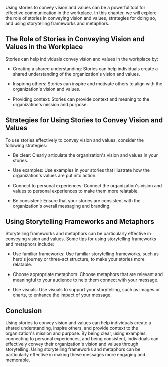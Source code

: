 
Using stories to convey vision and values can be a powerful tool for effective communication in the workplace. In this chapter, we will explore the role of stories in conveying vision and values, strategies for doing so, and using storytelling frameworks and metaphors.

The Role of Stories in Conveying Vision and Values in the Workplace
-------------------------------------------------------------------

Stories can help individuals convey vision and values in the workplace by:

* Creating a shared understanding: Stories can help individuals create a shared understanding of the organization's vision and values.

* Inspiring others: Stories can inspire and motivate others to align with the organization's vision and values.

* Providing context: Stories can provide context and meaning to the organization's mission and purpose.

Strategies for Using Stories to Convey Vision and Values
--------------------------------------------------------

To use stories effectively to convey vision and values, consider the following strategies:

* Be clear: Clearly articulate the organization's vision and values in your stories.

* Use examples: Use examples in your stories that illustrate how the organization's values are put into action.

* Connect to personal experiences: Connect the organization's vision and values to personal experiences to make them more relatable.

* Be consistent: Ensure that your stories are consistent with the organization's overall messaging and branding.

Using Storytelling Frameworks and Metaphors
-------------------------------------------

Storytelling frameworks and metaphors can be particularly effective in conveying vision and values. Some tips for using storytelling frameworks and metaphors include:

* Use familiar frameworks: Use familiar storytelling frameworks, such as hero's journey or three-act structure, to make your stories more relatable.

* Choose appropriate metaphors: Choose metaphors that are relevant and meaningful to your audience to help them connect with your message.

* Use visuals: Use visuals to support your storytelling, such as images or charts, to enhance the impact of your message.

Conclusion
----------

Using stories to convey vision and values can help individuals create a shared understanding, inspire others, and provide context to the organization's mission and purpose. By being clear, using examples, connecting to personal experiences, and being consistent, individuals can effectively convey their organization's vision and values through storytelling. Using storytelling frameworks and metaphors can be particularly effective in making these messages more engaging and memorable.
